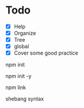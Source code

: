 # Todo

- [X] Help
- [X] Organize
- [X] Tree
- [X] global
- [X] Cover some good practice

npm init 

npm init -y

npm link

shebang syntax 
